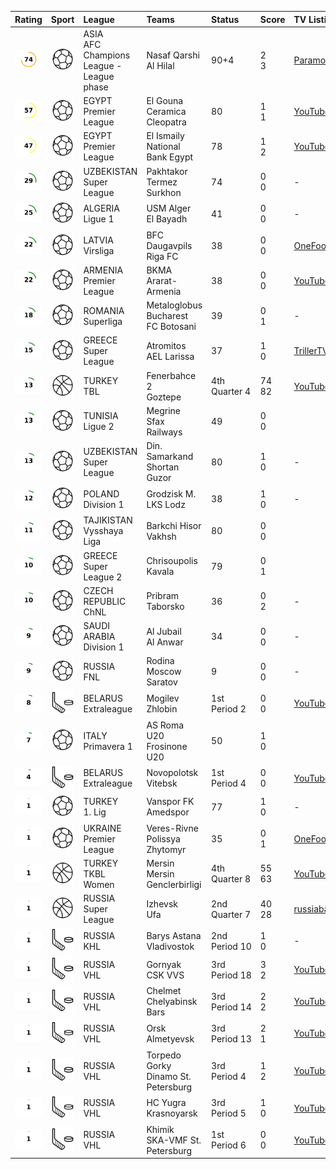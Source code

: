 | Rating                                                                                                                                 | Sport                                                                                                                | League                                      | Teams                                  | Status        | Score    | TV Listing                                                                         |
|:---------------------------------------------------------------------------------------------------------------------------------------|:---------------------------------------------------------------------------------------------------------------------|:--------------------------------------------|:---------------------------------------|:--------------|:---------|:-----------------------------------------------------------------------------------|
| <img src="https://raw.githubusercontent.com/BlakeDuncan25/Donut-SVG-Ratings/bac4e4a278175106499642192132b1786a9aec38/74.svg" alt="74"> | <img src="https://raw.githubusercontent.com/BlakeDuncan25/Donut-SVG-Ratings/master/soccer.png" alt="Soccer">         | ASIA<br>AFC Champions League - League phase | Nasaf Qarshi<br>Al Hilal               | 90+4          | 2<br>3   | <a href="https://www.paramountplus.com/shows/afc-champions-league/">Paramount+</a> |
| <img src="https://raw.githubusercontent.com/BlakeDuncan25/Donut-SVG-Ratings/bac4e4a278175106499642192132b1786a9aec38/57.svg" alt="57"> | <img src="https://raw.githubusercontent.com/BlakeDuncan25/Donut-SVG-Ratings/master/soccer.png" alt="Soccer">         | EGYPT<br>Premier League                     | El Gouna<br>Ceramica Cleopatra         | 80            | 1<br>1   | <a href="https://www.youtube.com/@koraplusegy/streams">YouTube</a>                 |
| <img src="https://raw.githubusercontent.com/BlakeDuncan25/Donut-SVG-Ratings/bac4e4a278175106499642192132b1786a9aec38/47.svg" alt="47"> | <img src="https://raw.githubusercontent.com/BlakeDuncan25/Donut-SVG-Ratings/master/soccer.png" alt="Soccer">         | EGYPT<br>Premier League                     | El Ismaily<br>National Bank Egypt      | 78            | 1<br>2   | <a href="https://www.youtube.com/@koraplusegy/streams">YouTube</a>                 |
| <img src="https://raw.githubusercontent.com/BlakeDuncan25/Donut-SVG-Ratings/bac4e4a278175106499642192132b1786a9aec38/29.svg" alt="29"> | <img src="https://raw.githubusercontent.com/BlakeDuncan25/Donut-SVG-Ratings/master/soccer.png" alt="Soccer">         | UZBEKISTAN<br>Super League                  | Pakhtakor<br>Termez Surkhon            | 74            | 0<br>0   | -                                                                                  |
| <img src="https://raw.githubusercontent.com/BlakeDuncan25/Donut-SVG-Ratings/bac4e4a278175106499642192132b1786a9aec38/25.svg" alt="25"> | <img src="https://raw.githubusercontent.com/BlakeDuncan25/Donut-SVG-Ratings/master/soccer.png" alt="Soccer">         | ALGERIA<br>Ligue 1                          | USM Alger<br>El Bayadh                 | 41            | 0<br>0   | -                                                                                  |
| <img src="https://raw.githubusercontent.com/BlakeDuncan25/Donut-SVG-Ratings/bac4e4a278175106499642192132b1786a9aec38/22.svg" alt="22"> | <img src="https://raw.githubusercontent.com/BlakeDuncan25/Donut-SVG-Ratings/master/soccer.png" alt="Soccer">         | LATVIA<br>Virsliga                          | BFC Daugavpils<br>Riga FC              | 38            | 0<br>0   | <a href="https://tv.onefootball.com/en/live-matches">OneFootball</a>               |
| <img src="https://raw.githubusercontent.com/BlakeDuncan25/Donut-SVG-Ratings/bac4e4a278175106499642192132b1786a9aec38/22.svg" alt="22"> | <img src="https://raw.githubusercontent.com/BlakeDuncan25/Donut-SVG-Ratings/master/soccer.png" alt="Soccer">         | ARMENIA<br>Premier League                   | BKMA<br>Ararat-Armenia                 | 38            | 0<br>0   | <a href="https://www.youtube.com/@Armenian_PL/streams">YouTube</a>                 |
| <img src="https://raw.githubusercontent.com/BlakeDuncan25/Donut-SVG-Ratings/bac4e4a278175106499642192132b1786a9aec38/18.svg" alt="18"> | <img src="https://raw.githubusercontent.com/BlakeDuncan25/Donut-SVG-Ratings/master/soccer.png" alt="Soccer">         | ROMANIA<br>Superliga                        | Metaloglobus Bucharest<br>FC Botosani  | 39            | 0<br>1   | -                                                                                  |
| <img src="https://raw.githubusercontent.com/BlakeDuncan25/Donut-SVG-Ratings/bac4e4a278175106499642192132b1786a9aec38/15.svg" alt="15"> | <img src="https://raw.githubusercontent.com/BlakeDuncan25/Donut-SVG-Ratings/master/soccer.png" alt="Soccer">         | GREECE<br>Super League                      | Atromitos<br>AEL Larissa               | 37            | 1<br>0   | <a href="https://www.trillertv.com/vl/p/greek-super-league/">TrillerTV+</a>        |
| <img src="https://raw.githubusercontent.com/BlakeDuncan25/Donut-SVG-Ratings/bac4e4a278175106499642192132b1786a9aec38/13.svg" alt="13"> | <img src="https://raw.githubusercontent.com/BlakeDuncan25/Donut-SVG-Ratings/master/basketball.png" alt="Basketball"> | TURKEY<br>TBL                               | Fenerbahce 2<br>Goztepe                | 4th Quarter 4 | 74<br>82 | <a href="https://www.youtube.com/@TBF/streams">YouTube</a>                         |
| <img src="https://raw.githubusercontent.com/BlakeDuncan25/Donut-SVG-Ratings/bac4e4a278175106499642192132b1786a9aec38/13.svg" alt="13"> | <img src="https://raw.githubusercontent.com/BlakeDuncan25/Donut-SVG-Ratings/master/soccer.png" alt="Soccer">         | TUNISIA<br>Ligue 2                          | Megrine<br>Sfax Railways               | 49            | 0<br>0   | <a href="#N/A"></a>                                                                |
| <img src="https://raw.githubusercontent.com/BlakeDuncan25/Donut-SVG-Ratings/bac4e4a278175106499642192132b1786a9aec38/13.svg" alt="13"> | <img src="https://raw.githubusercontent.com/BlakeDuncan25/Donut-SVG-Ratings/master/soccer.png" alt="Soccer">         | UZBEKISTAN<br>Super League                  | Din. Samarkand<br>Shortan Guzor        | 80            | 1<br>0   | -                                                                                  |
| <img src="https://raw.githubusercontent.com/BlakeDuncan25/Donut-SVG-Ratings/bac4e4a278175106499642192132b1786a9aec38/12.svg" alt="12"> | <img src="https://raw.githubusercontent.com/BlakeDuncan25/Donut-SVG-Ratings/master/soccer.png" alt="Soccer">         | POLAND<br>Division 1                        | Grodzisk M.<br>LKS Lodz                | 38            | 1<br>0   | -                                                                                  |
| <img src="https://raw.githubusercontent.com/BlakeDuncan25/Donut-SVG-Ratings/bac4e4a278175106499642192132b1786a9aec38/11.svg" alt="11"> | <img src="https://raw.githubusercontent.com/BlakeDuncan25/Donut-SVG-Ratings/master/soccer.png" alt="Soccer">         | TAJIKISTAN<br>Vysshaya Liga                 | Barkchi Hisor<br>Vakhsh                | 80            | 0<br>0   | <a href="#N/A"></a>                                                                |
| <img src="https://raw.githubusercontent.com/BlakeDuncan25/Donut-SVG-Ratings/bac4e4a278175106499642192132b1786a9aec38/10.svg" alt="10"> | <img src="https://raw.githubusercontent.com/BlakeDuncan25/Donut-SVG-Ratings/master/soccer.png" alt="Soccer">         | GREECE<br>Super League 2                    | Chrisoupolis<br>Kavala                 | 79            | 0<br>1   | <a href="#N/A"></a>                                                                |
| <img src="https://raw.githubusercontent.com/BlakeDuncan25/Donut-SVG-Ratings/bac4e4a278175106499642192132b1786a9aec38/10.svg" alt="10"> | <img src="https://raw.githubusercontent.com/BlakeDuncan25/Donut-SVG-Ratings/master/soccer.png" alt="Soccer">         | CZECH REPUBLIC<br>ChNL                      | Pribram<br>Taborsko                    | 36            | 0<br>2   | -                                                                                  |
| <img src="https://raw.githubusercontent.com/BlakeDuncan25/Donut-SVG-Ratings/bac4e4a278175106499642192132b1786a9aec38/9.svg" alt="9">   | <img src="https://raw.githubusercontent.com/BlakeDuncan25/Donut-SVG-Ratings/master/soccer.png" alt="Soccer">         | SAUDI ARABIA<br>Division 1                  | Al Jubail<br>Al Anwar                  | 34            | 0<br>0   | -                                                                                  |
| <img src="https://raw.githubusercontent.com/BlakeDuncan25/Donut-SVG-Ratings/bac4e4a278175106499642192132b1786a9aec38/9.svg" alt="9">   | <img src="https://raw.githubusercontent.com/BlakeDuncan25/Donut-SVG-Ratings/master/soccer.png" alt="Soccer">         | RUSSIA<br>FNL                               | Rodina Moscow<br>Saratov               | 9             | 0<br>0   | -                                                                                  |
| <img src="https://raw.githubusercontent.com/BlakeDuncan25/Donut-SVG-Ratings/bac4e4a278175106499642192132b1786a9aec38/8.svg" alt="8">   | <img src="https://raw.githubusercontent.com/BlakeDuncan25/Donut-SVG-Ratings/master/hockey.png" alt="Ice Hockey">     | BELARUS<br>Extraleague                      | Mogilev<br>Zhlobin                     | 1st Period 2  | 0<br>0   | <a href="https://www.youtube.com/@Hockey_by/streams">YouTube</a>                   |
| <img src="https://raw.githubusercontent.com/BlakeDuncan25/Donut-SVG-Ratings/bac4e4a278175106499642192132b1786a9aec38/7.svg" alt="7">   | <img src="https://raw.githubusercontent.com/BlakeDuncan25/Donut-SVG-Ratings/master/soccer.png" alt="Soccer">         | ITALY<br>Primavera 1                        | AS Roma U20<br>Frosinone U20           | 50            | 1<br>0   | <a href="#N/A"></a>                                                                |
| <img src="https://raw.githubusercontent.com/BlakeDuncan25/Donut-SVG-Ratings/bac4e4a278175106499642192132b1786a9aec38/4.svg" alt="4">   | <img src="https://raw.githubusercontent.com/BlakeDuncan25/Donut-SVG-Ratings/master/hockey.png" alt="Ice Hockey">     | BELARUS<br>Extraleague                      | Novopolotsk<br>Vitebsk                 | 1st Period 4  | 0<br>0   | <a href="https://www.youtube.com/@Hockey_by/streams">YouTube</a>                   |
| <img src="https://raw.githubusercontent.com/BlakeDuncan25/Donut-SVG-Ratings/bac4e4a278175106499642192132b1786a9aec38/1.svg" alt="1">   | <img src="https://raw.githubusercontent.com/BlakeDuncan25/Donut-SVG-Ratings/master/soccer.png" alt="Soccer">         | TURKEY<br>1. Lig                            | Vanspor FK<br>Amedspor                 | 77            | 1<br>0   | -                                                                                  |
| <img src="https://raw.githubusercontent.com/BlakeDuncan25/Donut-SVG-Ratings/bac4e4a278175106499642192132b1786a9aec38/1.svg" alt="1">   | <img src="https://raw.githubusercontent.com/BlakeDuncan25/Donut-SVG-Ratings/master/soccer.png" alt="Soccer">         | UKRAINE<br>Premier League                   | Veres-Rivne<br>Polissya Zhytomyr       | 35            | 0<br>1   | <a href="https://tv.onefootball.com/en/live-matches">OneFootball</a>               |
| <img src="https://raw.githubusercontent.com/BlakeDuncan25/Donut-SVG-Ratings/bac4e4a278175106499642192132b1786a9aec38/1.svg" alt="1">   | <img src="https://raw.githubusercontent.com/BlakeDuncan25/Donut-SVG-Ratings/master/basketball.png" alt="Basketball"> | TURKEY<br>TKBL Women                        | Mersin<br>Mersin Genclerbirligi        | 4th Quarter 8 | 55<br>63 | <a href="https://www.youtube.com/@TBF/streams">YouTube</a>                         |
| <img src="https://raw.githubusercontent.com/BlakeDuncan25/Donut-SVG-Ratings/bac4e4a278175106499642192132b1786a9aec38/1.svg" alt="1">   | <img src="https://raw.githubusercontent.com/BlakeDuncan25/Donut-SVG-Ratings/master/basketball.png" alt="Basketball"> | RUSSIA<br>Super League                      | Izhevsk<br>Ufa                         | 2nd Quarter 7 | 40<br>28 | <a href="https://russiabasket.ru/">russiabasket</a>                                |
| <img src="https://raw.githubusercontent.com/BlakeDuncan25/Donut-SVG-Ratings/bac4e4a278175106499642192132b1786a9aec38/1.svg" alt="1">   | <img src="https://raw.githubusercontent.com/BlakeDuncan25/Donut-SVG-Ratings/master/hockey.png" alt="Ice Hockey">     | RUSSIA<br>KHL                               | Barys Astana<br>Vladivostok            | 2nd Period 10 | 1<br>0   | -                                                                                  |
| <img src="https://raw.githubusercontent.com/BlakeDuncan25/Donut-SVG-Ratings/bac4e4a278175106499642192132b1786a9aec38/1.svg" alt="1">   | <img src="https://raw.githubusercontent.com/BlakeDuncan25/Donut-SVG-Ratings/master/hockey.png" alt="Ice Hockey">     | RUSSIA<br>VHL                               | Gornyak<br>CSK VVS                     | 3rd Period 18 | 3<br>2   | <a href="https://www.youtube.com/@VHL_SRC/streams">YouTube</a>                     |
| <img src="https://raw.githubusercontent.com/BlakeDuncan25/Donut-SVG-Ratings/bac4e4a278175106499642192132b1786a9aec38/1.svg" alt="1">   | <img src="https://raw.githubusercontent.com/BlakeDuncan25/Donut-SVG-Ratings/master/hockey.png" alt="Ice Hockey">     | RUSSIA<br>VHL                               | Chelmet Chelyabinsk<br>Bars            | 3rd Period 14 | 2<br>2   | <a href="https://www.youtube.com/@VHL_SRC/streams">YouTube</a>                     |
| <img src="https://raw.githubusercontent.com/BlakeDuncan25/Donut-SVG-Ratings/bac4e4a278175106499642192132b1786a9aec38/1.svg" alt="1">   | <img src="https://raw.githubusercontent.com/BlakeDuncan25/Donut-SVG-Ratings/master/hockey.png" alt="Ice Hockey">     | RUSSIA<br>VHL                               | Orsk<br>Almetyevsk                     | 3rd Period 13 | 2<br>1   | <a href="https://www.youtube.com/@VHL_SRC/streams">YouTube</a>                     |
| <img src="https://raw.githubusercontent.com/BlakeDuncan25/Donut-SVG-Ratings/bac4e4a278175106499642192132b1786a9aec38/1.svg" alt="1">   | <img src="https://raw.githubusercontent.com/BlakeDuncan25/Donut-SVG-Ratings/master/hockey.png" alt="Ice Hockey">     | RUSSIA<br>VHL                               | Torpedo Gorky<br>Dinamo St. Petersburg | 3rd Period 4  | 1<br>2   | <a href="https://www.youtube.com/@VHL_SRC/streams">YouTube</a>                     |
| <img src="https://raw.githubusercontent.com/BlakeDuncan25/Donut-SVG-Ratings/bac4e4a278175106499642192132b1786a9aec38/1.svg" alt="1">   | <img src="https://raw.githubusercontent.com/BlakeDuncan25/Donut-SVG-Ratings/master/hockey.png" alt="Ice Hockey">     | RUSSIA<br>VHL                               | HC Yugra<br>Krasnoyarsk                | 3rd Period 5  | 1<br>0   | <a href="https://www.youtube.com/@VHL_SRC/streams">YouTube</a>                     |
| <img src="https://raw.githubusercontent.com/BlakeDuncan25/Donut-SVG-Ratings/bac4e4a278175106499642192132b1786a9aec38/1.svg" alt="1">   | <img src="https://raw.githubusercontent.com/BlakeDuncan25/Donut-SVG-Ratings/master/hockey.png" alt="Ice Hockey">     | RUSSIA<br>VHL                               | Khimik<br>SKA-VMF St. Petersburg       | 1st Period 6  | 0<br>0   | <a href="https://www.youtube.com/@VHL_SRC/streams">YouTube</a>                     |